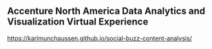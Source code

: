 ## Accenture North America Data Analytics and Visualization Virtual Experience

https://karlmunchaussen.github.io/social-buzz-content-analysis/
